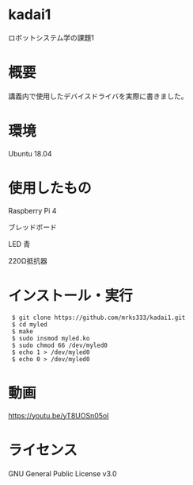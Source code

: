 # kadai1
ロボットシステム学の課題1

# 概要
講義内で使用したデバイスドライバを実際に書きました。

# 環境
Ubuntu 18.04

# 使用したもの
Raspberry Pi 4 

ブレッドボード

LED 青 

220Ω抵抗器 

# インストール・実行
     $ git clone https://github.com/mrks333/kadai1.git 
     $ cd myled
     $ make
     $ sudo insmod myled.ko
     $ sudo chmod 66 /dev/myled0
     $ echo 1 > /dev/myled0
     $ echo 0 > /dev/myled0

# 動画
https://youtu.be/yT8UOSn05oI

# ライセンス
GNU General Public License v3.0 　
